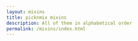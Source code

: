 ```yaml
---
layout: mixins
title: picknmix mixins
description: All of them in alphabetical order
permalink: /mixins/index.html
---
```

